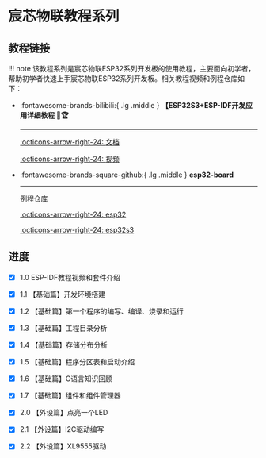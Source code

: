 # 宸芯物联教程系列

## 教程链接

!!! note
    该教程系列是宸芯物联ESP32系列开发板的使用教程，主要面向初学者，帮助初学者快速上手宸芯物联ESP32系列开发板。相关教程视频和例程仓库如下：

<div class="grid cards" markdown>

-   :fontawesome-brands-bilibili:{ .lg .middle } __【ESP32S3+ESP-IDF开发应用详细教程 🎯🏆__

    ---

    [:octicons-arrow-right-24: <a href="https://scncvufhvv9t.feishu.cn/wiki/Lk0Nw0kN3iZVAfkNOIBcIWIVnm9" target="_blank"> 文档 </a>](#)

    [:octicons-arrow-right-24: <a href="https://www.bilibili.com/video/BV1K3HvzEEDj/?spm_id_from=333.1387.homepage.video_card.click&vd_source=5a427660f0337fedc22d4803661d493f" target="_blank"> 视频 </a>](#)


-   :fontawesome-brands-square-github:{ .lg .middle } __esp32-board__

    ---

    例程仓库

    [:octicons-arrow-right-24: <a href="https://gitee.com/vi-iot/esp32-board.git" target="_blank"> esp32 </a>](#)

    [:octicons-arrow-right-24: <a href="hhttps://gitee.com/vi-iot/esp32s3-board.git" target="_blank"> esp32s3 </a>](#)

</div>

## 进度

- [x] 1.0 ESP-IDF教程视频和套件介绍
- [x] 1.1 【基础篇】开发环境搭建
- [x] 1.2 【基础篇】第一个程序的编写、编译、烧录和运行
- [x] 1.3 【基础篇】工程目录分析
- [x] 1.4 【基础篇】存储分布分析
- [x] 1.5 【基础篇】程序分区表和启动介绍
- [x] 1.6 【基础篇】C语言知识回顾
- [x] 1.7 【基础篇】组件和组件管理器
- [x] 2.0 【外设篇】点亮一个LED
- [x] 2.1 【外设篇】I2C驱动编写
- [x] 2.2 【外设篇】XL9555驱动












